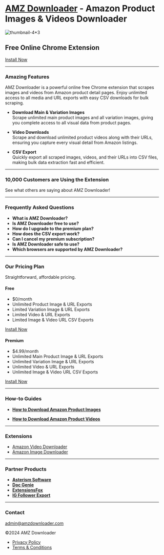 # [AMZ Downloader](https://amzdownloader.com) - Amazon Product Images & Videos Downloader

![thumbnail-4*3](https://github.com/user-attachments/assets/180e2fa3-b389-4354-b45d-01b54d58ef27)

## Free Online Chrome Extension

[Install Now](https://chromewebstore.google.com/detail/amz-downloader-amazon-vid/ppoekdaclagjhfdjckangfblildnahka)

---

### Amazing Features

AMZ Downloader is a powerful online free Chrome extension that scrapes images and videos from Amazon product detail pages. Enjoy unlimited access to all media and URL exports with easy CSV downloads for bulk scraping.

- **Download Main & Variation Images**  
  Scrape unlimited main product images and all variation images, giving you complete access to all visual data from product pages.

- **Video Downloads**  
  Scrape and download unlimited product videos along with their URLs, ensuring you capture every visual detail from Amazon listings.

- **CSV Export**  
  Quickly export all scraped images, videos, and their URLs into CSV files, making bulk data extraction fast and efficient.

---

### 10,000 Customers are Using the Extension

See what others are saying about AMZ Downloader!

---

### Frequently Asked Questions

- **What is AMZ Downloader?**
- **Is AMZ Downloader free to use?**
- **How do I upgrade to the premium plan?**
- **How does the CSV export work?**
- **Can I cancel my premium subscription?**
- **Is AMZ Downloader safe to use?**
- **Which browsers are supported by AMZ Downloader?**

---

### Our Pricing Plan

Straightforward, affordable pricing.

#### Free

- $0/month
- Unlimited Product Image & URL Exports
- Limited Variation Image & URL Exports
- Limited Video & URL Exports
- Limited Image & Video URL CSV Exports

[Install Now](https://chromewebstore.google.com/detail/amz-downloader-amazon-vid/ppoekdaclagjhfdjckangfblildnahka)

#### Premium

- $4.99/month
- Unlimited Main Product Image & URL Exports
- Unlimited Variation Image & URL Exports
- Unlimited Video & URL Exports
- Unlimited Image & Video URL CSV Exports

[Install Now](https://chromewebstore.google.com/detail/amz-downloader-amazon-vid/ppoekdaclagjhfdjckangfblildnahka)

---

### How-to Guides

- **[How to Download Amazon Product Images](https://amzdownloader.com/blog/how-to-download-amazon-product-images)**

- **[How to Download Amazon Product Videos](https://amzdownloader.com/blog/how-to-download-amazon-product-video)**

---

### Extensions
- [Amazon Video Downloader](https://amzdownloader.com/product/amazon-video-downloader)
- [Amazon Image Downloader](https://amzdownloader.com/product/amazon-image-downloader)

---


### Partner Products
- **[Asterism Software](https://www.asterismsoftware.com/)**
- **[Doc Genie](https://docgenie.co.uk/)**
- **[ExtensionsFox](https://extensionsfox.store/)**
- **[IG Follower Export](https://extensionsfox.store/ig-follower-export)**


---

### Contact

[admin@amzdownloader.com](mailto:admin@amzdownloader.com)

©2024 AMZ Downloader

- [Privacy Policy](#)
- [Terms & Conditions](#)
